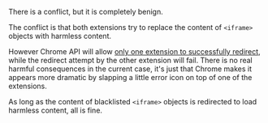 There is a conflict, but it is completely benign.

The conflict is that both extensions try to replace the content of `<iframe>` objects with harmless content.

However Chrome API will allow [only one extension to successfully redirect](http://developer.chrome.com/extensions/webRequest.html#conflict_resolution), while the redirect attempt by the other extension will fail. There is no real harmful consequences in the current case, it's just that Chrome makes it appears more dramatic by slapping a little error icon on top of one of the extensions.

As long as the content of blacklisted `<iframe>` objects is redirected to load harmless content, all is fine.